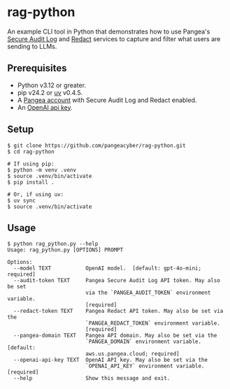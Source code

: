 # rag-python

An example CLI tool in Python that demonstrates how to use Pangea's [Secure Audit
Log][] and [Redact][] services to capture and filter what users are sending to
LLMs.

## Prerequisites

- Python v3.12 or greater.
- pip v24.2 or [uv][] v0.4.5.
- A [Pangea account][Pangea signup] with Secure Audit Log and Redact enabled.
- An [OpenAI api key][OpenAI API keys].

## Setup

```shell
$ git clone https://github.com/pangeacyber/rag-python.git
$ cd rag-python

# If using pip:
$ python -m venv .venv
$ source .venv/bin/activate
$ pip install .

# Or, if using uv:
$ uv sync
$ source .venv/bin/activate
```

## Usage

```shell
$ python rag_python.py --help
Usage: rag_python.py [OPTIONS] PROMPT

Options:
  --model TEXT           OpenAI model.  [default: gpt-4o-mini; required]
  --audit-token TEXT     Pangea Secure Audit Log API token. May also be set
                         via the `PANGEA_AUDIT_TOKEN` environment variable.
                         [required]
  --redact-token TEXT    Pangea Redact API token. May also be set via the
                         `PANGEA_REDACT_TOKEN` environment variable.
                         [required]
  --pangea-domain TEXT   Pangea API domain. May also be set via the
                         `PANGEA_DOMAIN` environment variable.  [default:
                         aws.us.pangea.cloud; required]
  --openai-api-key TEXT  OpenAI API key. May also be set via the
                         `OPENAI_API_KEY` environment variable.  [required]
  --help                 Show this message and exit.
```

[Redact]: https://pangea.cloud/docs/redact
[Secure Audit Log]: https://pangea.cloud/docs/audit/
[Pangea signup]: https://pangea.cloud/signup
[OpenAI API keys]: https://platform.openai.com/api-keys
[uv]: https://docs.astral.sh/uv/
